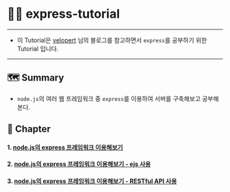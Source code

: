 # 🏃‍♀️ express-tutorial
---
- 이 Tutorial은 [velopert](https://velopert.com/294) 님의 블로그를 참고하면서 `express`를 공부하기 위한 Tutorial 입니다.

---

## 🗺 Summary
- `node.js`의 여러 웹 프레임워크 중 `express`를 이용하여 서버를 구축해보고 공부해본다.

## 👀 Chapter

#### 1. [node.js의 express 프레임워크 이용해보기](https://github.com/leehosu/express-tutorial/blob/master/document/ch01.md)

#### 2. [node.js의 express 프레임워크 이용해보기 - ejs 사용](https://github.com/leehosu/express-tutorial/blob/master/document/ch02.md)

#### 3. [node.js의 express 프레임워크 이용해보기 - RESTful API 사용](https://github.com/leehosu/express-tutorial/blob/master/document/ch03.md)